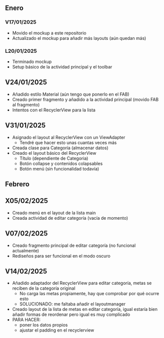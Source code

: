## Enero

### V17/01/2025

- Movido el mockup a este repositorio
- Actualizado el mockup para añadir más layouts (aún quedan más)

### L20/01/2025

- Terminado mockup
- Setup básico de la actividad principal y el toolbar

## V24/01/2025

- Añadido estilo Material (aún tengo que ponerlo en el FAB)
- Creado primer fragmento y añadido a la actividad principal (movido FAB al fragmento)
- Intentos con el RecyclerView para la lista

## V31/01/2025

- Asignado el layout al RecyclerView con un ViewAdapter
    - Tendré que hacer esto unas cuantas veces más
- Creada clase para Categoría (almacenar datos)
- Creado el layout básico del RecyclerView
    - Título (dependiente de Categoria)
    - Botón collapse y contenidos colapsables
    - Botón menú (sin funcionalidad todavía)

## Febrero

## X05/02/2025

- Creado menú en el layout de la lista main
- Creada actividad de editar categoría (vacía de momento)

## V07/02/2025

- Creado fragmento principal de editar categoría (no funcional actualmente)
- Rediseños para ser funcional en el modo oscuro

## V14/02/2025

- Añadido adaptador del RecyclerView para editar categoría, metas se reciben de la categoría original
    - No carga las metas propiamente, hay que comprobar por qué ocurre esto
    - SOLUCIONADO: me faltaba añadir el layoutmanager
- Creado layout de la lista de metas en editar categoría, igual estaría bien añadir formas de reordenar pero igual es muy complicado
- PARA HACER:
    - poner los datos propios
    - ajustar el padding en el recyclerview